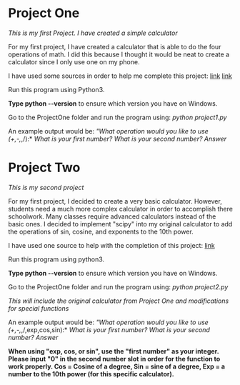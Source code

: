 # Project One

*This is my first Project. I have created a simple calculator*

For my first project, I have created a calculator that is able to do the four operations of math. I did this because I thought it would be neat to create a calculator since I only use one on my phone.

I have used some sources in order to help me complete this project:
[link](https://www.digitalocean.com/community/tutorials/how-to-make-a-calculator-program-in-python-3)
[link](https://commonmark.org/help/)

Run this program using Python3. 

**Type python --version** to ensure which version you have on Windows.

Go to the ProjectOne folder and run the program using:
*python project1.py*

An example output would be:
*"What operation would you like to use (+,-,*,/):*
*What is your first number?*
*What is your second number?*
*Answer*

# Project Two

*This is my second project*

For my first project, I decided to create a very basic calculator. However, students need a much more complex calculator in order to accomplish there schoolwork. Many classes require advanced calculators instead of the basic ones. I decided to implement "scipy" into my original calculator to add the operations of sin, cosine, and exponents to the 10th power.

I have used one source to help with the completion of this project:
[link](http://www.edureka.co/blog/scipy-tutorial/)

Run this program using python3.

**Type python --version** to ensure which version you have on Windows.

Go to the ProjectOne folder and run the program using:
*python project2.py*

*This will include the original calculator from Project One and modifications for special functions*

An example output would be:
*"What operation would you like to use (+,-,*,/,exp,cos,sin):*
*What is your first number?*
*What is your second number?*
*Answer*

**When using "exp, cos, or sin", use the "first number" as your integer. Please input "0" in the second number slot in order for the function to work properly. Cos = Cosine of a degree, Sin = sine of a degree, Exp = a number to the 10th power (for this specific calculator).**